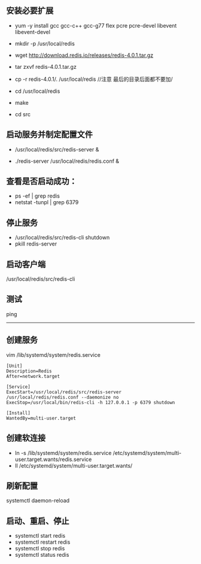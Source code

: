 ## 安装必要扩展
- yum -y install gcc gcc-c++ gcc-g77 flex pcre pcre-devel libevent libevent-devel

- mkdir -p /usr/local/redis

- wget http://download.redis.io/releases/redis-4.0.1.tar.gz

- tar zxvf redis-4.0.1.tar.gz

- cp -r redis-4.0.1/. /usr/local/redis    //注意 最后的目录后面都不要加/   

- cd /usr/local/redis
- make
- cd src

## 启动服务并制定配置文件
- /usr/local/redis/src/redis-server &

- ./redis-server /usr/local/redis/redis.conf &

## 查看是否启动成功：
- ps -ef | grep redis
- netstat -tunpl | grep 6379

## 停止服务
- /usr/local/redis/src/redis-cli shutdown
- pkill redis-server


## 启动客户端
/usr/local/redis/src/redis-cli

## 测试
ping

---

## 创建服务
vim /lib/systemd/system/redis.service
```
[Unit]
Description=Redis
After=network.target

[Service]
ExecStart=/usr/local/redis/src/redis-server /usr/local/redis/redis.conf --daemonize no
ExecStop=/usr/local/bin/redis-cli -h 127.0.0.1 -p 6379 shutdown

[Install]
WantedBy=multi-user.target
```

## 创建软连接
- ln -s /lib/systemd/system/redis.service /etc/systemd/system/multi-user.target.wants/redis.service
- ll /etc/systemd/system/multi-user.target.wants/

## 刷新配置
systemctl daemon-reload
 
## 启动、重启、停止
- systemctl start redis
- systemctl restart redis
- systemctl stop redis
- systemctl status redis
